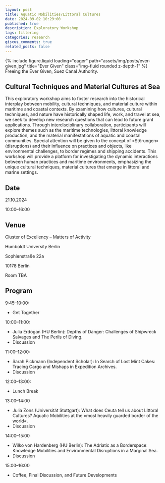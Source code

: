 ```yaml
---
layout: post
title: Aquatic Mobilities/Littoral Cultures
date: 2024-09-02 10:29:00
published: true
description: Exploratory Workshop
tags: filtering
categories: research
giscus_comments: true
related_posts: false
---
```


<div class="row">
    <div class="col-sm mt-3 mt-md-0">
        {% include figure.liquid loading="eager" path="assets/img/posts/ever-given.jpg" title="Ever Given" class="img-fluid rounded z-depth-1" %}
    </div>
</div>
<div class="caption">
    Freeing the Ever Given, Suez Canal Authority.
</div>

## Cultural Techniques and Material Cultures at Sea

This exploratory workshop aims to foster research into the historical interplay
between mobility, cultural techniques, and material culture within maritime and
coastal contexts. By examining how cultures, cultural techniques, and nature
have historically shaped life, work, and travel at sea, we seek to develop new
research questions that can lead to future grant applications. Through
interdisciplinary collaboration, participants will explore themes such as the
maritime technologies, littoral knowledge production, and the material
manifestations of aquatic and coastal communities. Special attention will be
given to the concept of »Störungen« (disruptions) and their influence on
practices and objects, like environmental challenges, to border regimes and
shipping accidents. This workshop will provide a platform for investigating the
dynamic interactions between human practices and maritime environments,
emphasizing the unique cultural techniques, material cultures that emerge in
littoral and marine settings.

## Date

21.10.2024

10:00&ndash;16:00

## Venue

Cluster of Excellency &ndash; Matters of Activity

Humboldt University Berlin

Sophienstraße 22a

10178 Berlin

Room TBA

## Program

9:45&ndash;10:00: 

- Get Together

10:00&ndash;11:00:

- Julia Erdogan (HU Berlin): Depths of Danger: Challenges of Shipwreck Salvages and The Perils of Diving.
- Discussion

11:00&ndash;12:00:

- Sarah Pickmann (Independent Scholar): In Search of Lost Mint Cakes: Tracing Cargo and Mishaps in Expedition Archives.
- Discussion

12:00&ndash;13:00: 

- Lunch Break

13:00&ndash;14:00 

- Julia Zons (Universität Stuttgart): What does Ceuta tell us about Littoral Cultures? Aquatic Mobilities at the »most heavily guarded border of the world«.
- Discussion

14:00&ndash;15:00

- Wilko von Hardenberg (HU Berlin): The Adriatic as a Borderspace: Knowledge Mobilities and Environmental Disruptions in a Marginal Sea.
- Discussion

15:00&ndash;16:00

- Coffee, Final Discussion, and Future Developments
